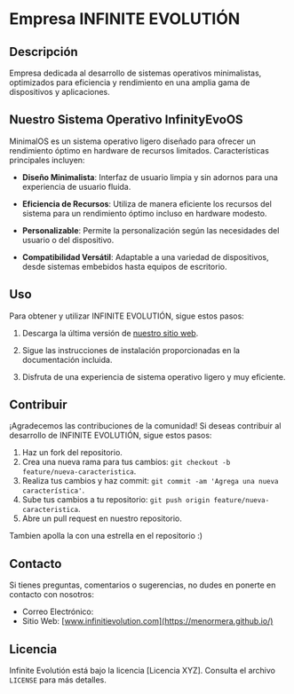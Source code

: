 # Empresa INFINITE EVOLUTIÓN

## Descripción
Empresa dedicada al desarrollo de sistemas operativos minimalistas, optimizados para eficiencia y rendimiento en una amplia gama de dispositivos y aplicaciones.

## Nuestro Sistema Operativo InfinityEvoOS
MinimalOS es un sistema operativo ligero diseñado para ofrecer un rendimiento óptimo en hardware de recursos limitados. Características principales incluyen:

- **Diseño Minimalista**: Interfaz de usuario limpia y sin adornos para una experiencia de usuario fluida.

- **Eficiencia de Recursos**: Utiliza de manera eficiente los recursos del sistema para un rendimiento óptimo incluso en hardware modesto.

- **Personalizable**: Permite la personalización según las necesidades del usuario o del dispositivo.

- **Compatibilidad Versátil**: Adaptable a una variedad de dispositivos, desde sistemas embebidos hasta equipos de escritorio.

## Uso
Para obtener y utilizar INFINITE EVOLUTIÓN, sigue estos pasos:

1. Descarga la última versión de [nuestro sitio web](https://menormera.github.io/).

2. Sigue las instrucciones de instalación proporcionadas en la documentación incluida.

3. Disfruta de una experiencia de sistema operativo ligero y muy eficiente.

## Contribuir
¡Agradecemos las contribuciones de la comunidad! Si deseas contribuir al desarrollo de INFINITE EVOLUTIÓN, sigue estos pasos:

1. Haz un fork del repositorio.
2. Crea una nueva rama para tus cambios: `git checkout -b feature/nueva-caracteristica`.
3. Realiza tus cambios y haz commit: `git commit -am 'Agrega una nueva característica'`.
4. Sube tus cambios a tu repositorio: `git push origin feature/nueva-caracteristica`.
5. Abre un pull request en nuestro repositorio.

Tambien apolla la con una estrella en el repositorio :)

## Contacto
Si tienes preguntas, comentarios o sugerencias, no dudes en ponerte en contacto con nosotros:

- Correo Electrónico: 
- Sitio Web: [www.infinitievolution.com](https://menormera.github.io/)

## Licencia
Infinite Evolutión está bajo la licencia [Licencia XYZ]. Consulta el archivo `LICENSE` para más detalles.
